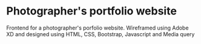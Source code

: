 # Photographer's portfolio website
Frontend for a photographer's porfolio website. Wireframed using Adobe XD and designed using HTML, CSS, Bootstrap, Javascript and Media query
